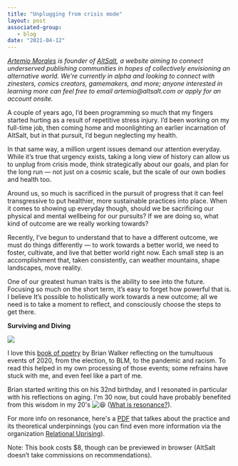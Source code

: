```yaml
---
title: "Unplugging from crisis mode"
layout: post
associated-group:
   - blog
date: "2021-04-12"
---
```


[_Artemio Morales_](https://www.altsalt.com/artemiosans) _is founder of_ [_AltSalt_](http://www.altsalt.com/)_, a website aiming to connect underserved publishing communities in hopes of collectively envisioning an alternative world. We’re currently in alpha and looking to connect with zinesters, comics creators, gamemakers, and more; anyone interested in learning more can feel free to email_ _artemio@altsalt.com_ _or apply for an account onsite._

A couple of years ago, I’d been programming so much that my fingers started hurting as a result of repetitive stress injury. I’d been working on my full-time job, then coming home and moonlighting an earlier incarnation of AltSalt, but in that pursuit, I’d begun neglecting my health.  
  
In that same way, a million urgent issues demand our attention everyday. While it’s true that urgency exists, taking a long view of history can allow us to unplug from crisis mode, think strategically about our goals, and plan for the long run — not just on a cosmic scale, but the scale of our own bodies and health too.  
  
Around us, so much is sacrificed in the pursuit of progress that it can feel transgressive to put healthier, more sustainable practices into place. When it comes to showing up everyday though, should we be sacrificing our physical and mental wellbeing for our pursuits? If we are doing so, what kind of outcome are we really working towards?  
  
Recently, I've begun to understand that to have a different outcome, we must do things differently — to work towards a better world, we need to foster, cultivate, and live that better world right now. Each small step is an accomplishment that, taken consistently, can weather mountains, shape landscapes, move reality.  
  
One of our greatest human traits is the ability to see into the future. Focusing so much on the short term, it’s easy to forget how powerful that is. I believe It’s possible to holistically work towards a new outcome; all we need is to take a moment to reflect, and consciously choose the steps to get there.  
  
  
**Surviving and Diving**

[![](/media/d0bfb4bb-d1dc-4f68-a11a-f1a7f207b204.png)](http://url5213.altsalt.com/ls/click?upn=BF5OKvWYAJcOFofxFeyZCv7j-2BoIj1dacrUfSXzy1LoLkWcypji-2FTkFMS2u5zv7Jw988HZVOmMNstMNz91PKAU3q5KiUKpP2DhLK-2BW1t6KHI-3DlqLI_THdvoK4FwuZ4BaTv8g1c8fHuMNCLBLErgiGjMpfMHcNyQ9CS66KtEehuTG4HguYumr8qBBrlkFlqJ1JF-2B1k5TDIgej7tLSWFKb5Lvopg-2F04rQF1357RJCGZCDxYl4nrbctzIqG050p2s5644DsLjZTAu41yRw6mny0OMcgdVgjja-2BYHENw0RVwN9tQHLU9SIPS4UR2k4CH5fjTtMcSbCZ8EnMuBi7usiQVPPF7FW81OuHjp27Apm5bAJozh3F3pBEC0mZKYRDxDknXU3JVk3I2C9r7htmsGB9ezTmubgFzu1yf0LxAHMssMo3Nzq9Gp7KdL1aflum0A7MraEVyu6PauYQGtSiwqyJ5IJVcYIB-2BAhef4bpa-2B9EYIPM5sPqip4WOP3uxVlI7tgG10z4Vi-2FRFq2b5rHFJrBFDjys8NVCFmC9CRry1E737RtHap-2Bn2eQodNzLBVOfNvtxmdngiv1cA-3D-3D)

I love this [book of poetry](http://url5213.altsalt.com/ls/click?upn=BF5OKvWYAJcOFofxFeyZCv7j-2BoIj1dacrUfSXzy1LoLkWcypji-2FTkFMS2u5zv7Jw988HZVOmMNstMNz91PKAU3q5KiUKpP2DhLK-2BW1t6KHI-3DTXbQ_THdvoK4FwuZ4BaTv8g1c8fHuMNCLBLErgiGjMpfMHcNyQ9CS66KtEehuTG4HguYumr8qBBrlkFlqJ1JF-2B1k5TDIgej7tLSWFKb5Lvopg-2F04rQF1357RJCGZCDxYl4nrbctzIqG050p2s5644DsLjZTAu41yRw6mny0OMcgdVgjja-2BYHENw0RVwN9tQHLU9SIPS4UR2k4CH5fjTtMcSbCZ8EnMuBi7usiQVPPF7FW81MygMwUgL-2BShQaU4NK21AT3cybD1U4Px-2FAwYjVBXQRjO6ogACgH3d4Dj0XGlC2bOzMf9u8toQHYwf2PEG8yeJM-2BQ80npAAM6JVkUUsZpHptLHb99h-2Bp3BVjh1TboXsTXa97iJJMi3G4IGT3y0ReAyjtFFr1LXPMeDB4XF-2B2vo0F8fFFQCbSm-2BvxqyetQQMfgQXVIsba1L3T44XHPJxxVGYApuXcEpXXUCDeSRupSBuwqw-3D-3D) by Brian Walker reflecting on the tumultuous events of 2020, from the election, to BLM, to the pandemic and racism. To read this helped in my own processing of those events; some refrains have stuck with me, and even feel like a part of me.  
  
Brian started writing this on his 32nd birthday, and I resonated in particular with his reflections on aging. I'm 30 now, but could have probably benefited from this wisdom in my 20's ![😆](https://mail.google.com/mail/e/1f606) ([What is resonance?](http://url5213.altsalt.com/ls/click?upn=BF5OKvWYAJcOFofxFeyZCv7j-2BoIj1dacrUfSXzy1LoJFGdemrtrE5PR5caT6RRQVPwMQzWSqxaZZh1XagwVPSw-3D-3DVsOP_THdvoK4FwuZ4BaTv8g1c8fHuMNCLBLErgiGjMpfMHcNyQ9CS66KtEehuTG4HguYumr8qBBrlkFlqJ1JF-2B1k5TDIgej7tLSWFKb5Lvopg-2F04rQF1357RJCGZCDxYl4nrbctzIqG050p2s5644DsLjZTAu41yRw6mny0OMcgdVgjja-2BYHENw0RVwN9tQHLU9SIPS4UR2k4CH5fjTtMcSbCZ8EnMuBi7usiQVPPF7FW81OGvk-2FxZ-2F1pRdfxsNW2TlXzLudawxxb54jTdD97mH8PTyeaQL-2Ftux8a0fMFzvd5VwQYjKM1qoAsr9W3cwXgYe1SqFh0ZPhUAFM3Tv8puXPEPBWY-2BSS84hgXXG6dE0C5ptMWWHd4KQJlmPgkXPE4cUMhGOlLB5J-2FCDWPmPYHaXaQILhcUlD7eVpArc8AB8G-2FDKYW1Ci5I-2FszlolrvvunIGTlJ8o0CJA4pQzDTKbUtmt5QQ-3D-3D)).  
  
For more info on resonance, here's a [PDF](http://url5213.altsalt.com/ls/click?upn=BF5OKvWYAJcOFofxFeyZCu-2F77drcxXayoYMr5vV6MGrlHb35MwnWZZXL8d7InUjPNIj3KSEBy0kqSDVHkigfUqDSnWdPGamFa78XbhThG64-3DGZ_P_THdvoK4FwuZ4BaTv8g1c8fHuMNCLBLErgiGjMpfMHcNyQ9CS66KtEehuTG4HguYumr8qBBrlkFlqJ1JF-2B1k5TDIgej7tLSWFKb5Lvopg-2F04rQF1357RJCGZCDxYl4nrbctzIqG050p2s5644DsLjZTAu41yRw6mny0OMcgdVgjja-2BYHENw0RVwN9tQHLU9SIPS4UR2k4CH5fjTtMcSbCZ8EnMuBi7usiQVPPF7FW81Mqq9f2OCC1WzdyAxWs4J0qeOjfPx2a0btDK1-2BReoIqH8X9ZBgSIQNoFLwoP9dT9pQT609QHiQ01JQ9pqlQpT9WR34KMfHLwgBME1ZfKGBceUHOnlBbuUlRI3WJJyCqJzDgURQn-2BCBtCmU1RNsd3l-2BU5HljMAMHX8L-2BoqlAV7-2BDybhHRLa7F8Zpa3uOzsNGwXin7F1IFkiKrL4LzNFWNSwwuLi6CymvcP7kiZvuf-2FzwJA-3D-3D) that talkes about the practice and its theoretical underpinnings (you can find even more information via the organization [Relational Uprising](http://url5213.altsalt.com/ls/click?upn=BF5OKvWYAJcOFofxFeyZCo-2FOlfknNqhYhvs9DOH0TqndfLBADH8RaNCc7j9S-2BbEejqUF_THdvoK4FwuZ4BaTv8g1c8fHuMNCLBLErgiGjMpfMHcNyQ9CS66KtEehuTG4HguYumr8qBBrlkFlqJ1JF-2B1k5TDIgej7tLSWFKb5Lvopg-2F04rQF1357RJCGZCDxYl4nrbctzIqG050p2s5644DsLjZTAu41yRw6mny0OMcgdVgjja-2BYHENw0RVwN9tQHLU9SIPS4UR2k4CH5fjTtMcSbCZ8EnMuBi7usiQVPPF7FW81OEy4dKqlk9BzURQwkooHSQeGHLAvB3hck0F-2BWEKjJPOEcGVkpzi1q2MNNIhRQcQDcrpbZcteS-2BJTnPW-2FhGS-2BT-2BuObyYPMXJfyytiLq29VTRE9Vh19h47QhKGPAmjCvVHSq3i9HBkcFcitr95aBfTQ7cI2f4-2Fzfa6rprA9DtVqcx-2BrmJctaE9fFDmEMVV9NhXmsL-2BSImSr0nOkkkUovYBR2fKGKUZ2r7A-2BEV539FWUTqQ-3D-3D)).  
  
Note: This book costs $8, though can be previewed in browser (AltSalt doesn’t take commissions on recommendations).
